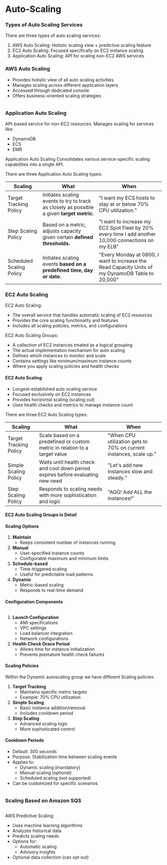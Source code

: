 # Auto-Scaling

### Types of Auto Scaling Services

There are three types of auto scaling services:&#x20;

1. AWS Auto Scaling: Holistic scaling view + predictive scaling feature
2. EC2 Auto Scaling: Focused specifically on EC2 instance scaling
3. Application Auto Scaling: API for scaling non-EC2 AWS services

### AWS Auto Scaling

* Provides holistic view of all auto scaling activities
* Manages scaling across different application layers
* Accessed through dedicated console
* Offers business-oriented scaling strategies

<figure><img src="../../../../.gitbook/assets/image (8) (1) (1).png" alt=""><figcaption></figcaption></figure>



### Application Auto Scaling

API-based service for non-EC2 resources. Manages scaling for services like:

* DynamoDB
* ECS
* EMR

Application Auto Scaling Consolidates various service-specific scaling capabilities into a single API.

There are three Application Auto Scaling types:

| Scaling                  | What                                                                                       | When                                                                                                |
| ------------------------ | ------------------------------------------------------------------------------------------ | --------------------------------------------------------------------------------------------------- |
| Target Tracking Policy   | Initiates scaling events to try to track as closely as possible a given **target metric.** | "I want my ECS hosts to stay at or below 70% CPU utilization."                                      |
| Step Scaling Policy      | Based on a metric, adjusts capacity given certain **defined thresholds.**                  | "I want to increase my EC2 Spot Fleet by 20% every time I add another 10,000 connections on my ELB" |
| Scheduled Scaling Policy | Initiates scaling events **based on a predefined time, day or date.**                      | "Every Monday at 0800, I want to increase the Read Capacity Units of my DynamoDB Table to 20,000"   |

### EC2 Auto Scaling

EC2 Auto Scaling:

* The overall service that handles automatic scaling of EC2 resources
* Provides the core scaling functionality and features
* Includes all scaling policies, metrics, and configurations

EC2 Auto Scaling Groups:

* A collection of EC2 instances treated as a logical grouping
* The actual implementation mechanism for auto scaling
* Defines which instances to monitor and scale
* Contains settings like minimum/maximum instance counts
* Where you apply scaling policies and health checks

#### EC2 Auto Scaling

* Longest-established auto scaling service
* Focused exclusively on EC2 instances
* Provides horizontal scaling (scaling out)
* Uses health checks and metrics to manage instance count

There are three EC2 Auto Scaling types:

| Scaling                | What                                                                             | When                                                               |
| ---------------------- | -------------------------------------------------------------------------------- | ------------------------------------------------------------------ |
| Target Tracking Policy | Scale based on a predefined or custom metric in relation to a target value       | "When CPU utilization gets to 70% on current instances, scale up." |
| Simple Scaling Policy  | Waits until health check and cool down period expires before evaluating new need | "Let's add new instances slow and steady."                         |
| Step Scaling Policy    | Responds to scaling needs with more sophistication and logic                     | "AGG! Add ALL the instances!"                                      |



#### EC2 Auto Scaling Groups in Detail

#### Scaling Options

1. **Maintain**
   * Keeps consistent number of instances running
2. **Manual**
   * User-specified instance counts
   * Configurable maximum and minimum limits
3. **Schedule-based**
   * Time-triggered scaling
   * Useful for predictable load patterns
4. **Dynamic**
   * Metric-based scaling
   * Responds to real-time demand

#### Configuration Components

<figure><img src="../../../../.gitbook/assets/image (1) (1) (1) (1) (1).png" alt=""><figcaption></figcaption></figure>

1. **Launch Configuration**
   * AMI specifications
   * VPC settings
   * Load balancer integration
   * Network configurations
2. **Health Check Grace Period**
   * Allows time for instance initialization
   * Prevents premature health check failures

#### Scaling Policies

Within the Dynamic autoscaling group we have different Scaling policies:

1. **Target Tracking**
   * Maintains specific metric targets
   * Example: 70% CPU utilization
2. **Simple Scaling**
   * Basic instance addition/removal
   * Includes cooldown period
3. **Step Scaling**
   * Advanced scaling logic
   * More sophisticated control

#### Cooldown Periods

* Default: 300 seconds
* Purpose: Stabilization time between scaling events
* Applies to:
  * Dynamic scaling (mandatory)
  * Manual scaling (optional)
  * Scheduled scaling (not supported)
* Can be customized for specific scenarios

<figure><img src="../../../../.gitbook/assets/image (3) (1) (1) (1).png" alt=""><figcaption></figcaption></figure>

### Scaling Based on Amazon SQS

<figure><img src="../../../../.gitbook/assets/image (5) (1) (1) (1).png" alt=""><figcaption></figcaption></figure>

AWS Predictive Scaling:

* Uses machine learning algorithms
* Analyzes historical data
* Predicts scaling needs
* Options for:
  * Automatic scaling
  * Advisory insights
* Optional data collection (can opt out)

<figure><img src="../../../../.gitbook/assets/image (9) (1) (1).png" alt=""><figcaption></figcaption></figure>

